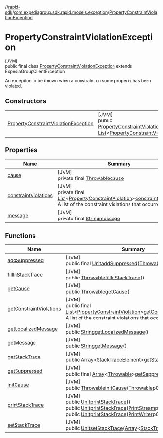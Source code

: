 //[rapid-sdk](../../../index.md)/[com.expediagroup.sdk.rapid.models.exception](../index.md)/[PropertyConstraintViolationException](index.md)

# PropertyConstraintViolationException

[JVM]\
public final class [PropertyConstraintViolationException](index.md) extends ExpediaGroupClientException

An exception to be thrown when a constraint on some property has been violated.

## Constructors

| | |
|---|---|
| [PropertyConstraintViolationException](-property-constraint-violation-exception.md) | [JVM]<br>public [PropertyConstraintViolationException](index.md)[PropertyConstraintViolationException](-property-constraint-violation-exception.md)([String](https://docs.oracle.com/javase/8/docs/api/java/lang/String.html)message, [List](https://docs.oracle.com/javase/8/docs/api/java/util/List.html)&lt;[PropertyConstraintViolation](../-property-constraint-violation/index.md)&gt;constraintViolations) |

## Properties

| Name | Summary |
|---|---|
| [cause](index.md#-654012527%2FProperties%2F700308213) | [JVM]<br>private final [Throwable](https://docs.oracle.com/javase/8/docs/api/java/lang/Throwable.html)[cause](index.md#-654012527%2FProperties%2F700308213) |
| [constraintViolations](index.md#-1347656441%2FProperties%2F700308213) | [JVM]<br>private final [List](https://docs.oracle.com/javase/8/docs/api/java/util/List.html)&lt;[PropertyConstraintViolation](../-property-constraint-violation/index.md)&gt;[constraintViolations](index.md#-1347656441%2FProperties%2F700308213)<br>A list of the constraint violations that occurred |
| [message](index.md#1824300659%2FProperties%2F700308213) | [JVM]<br>private final [String](https://docs.oracle.com/javase/8/docs/api/java/lang/String.html)[message](index.md#1824300659%2FProperties%2F700308213) |

## Functions

| Name | Summary |
|---|---|
| [addSuppressed](index.md#282858770%2FFunctions%2F700308213) | [JVM]<br>public final [Unit](https://kotlinlang.org/api/latest/jvm/stdlib/kotlin/-unit/index.html)[addSuppressed](index.md#282858770%2FFunctions%2F700308213)([Throwable](https://docs.oracle.com/javase/8/docs/api/java/lang/Throwable.html)p0) |
| [fillInStackTrace](index.md#-1102069925%2FFunctions%2F700308213) | [JVM]<br>public [Throwable](https://docs.oracle.com/javase/8/docs/api/java/lang/Throwable.html)[fillInStackTrace](index.md#-1102069925%2FFunctions%2F700308213)() |
| [getCause](index.md#-1113108691%2FFunctions%2F700308213) | [JVM]<br>public [Throwable](https://docs.oracle.com/javase/8/docs/api/java/lang/Throwable.html)[getCause](index.md#-1113108691%2FFunctions%2F700308213)() |
| [getConstraintViolations](get-constraint-violations.md) | [JVM]<br>public final [List](https://docs.oracle.com/javase/8/docs/api/java/util/List.html)&lt;[PropertyConstraintViolation](../-property-constraint-violation/index.md)&gt;[getConstraintViolations](get-constraint-violations.md)()<br>A list of the constraint violations that occurred |
| [getLocalizedMessage](index.md#1043865560%2FFunctions%2F700308213) | [JVM]<br>public [String](https://docs.oracle.com/javase/8/docs/api/java/lang/String.html)[getLocalizedMessage](index.md#1043865560%2FFunctions%2F700308213)() |
| [getMessage](index.md#-1280448753%2FFunctions%2F700308213) | [JVM]<br>public [String](https://docs.oracle.com/javase/8/docs/api/java/lang/String.html)[getMessage](index.md#-1280448753%2FFunctions%2F700308213)() |
| [getStackTrace](index.md#2050903719%2FFunctions%2F700308213) | [JVM]<br>public [Array](https://kotlinlang.org/api/latest/jvm/stdlib/kotlin/-array/index.html)&lt;[StackTraceElement](https://docs.oracle.com/javase/8/docs/api/java/lang/StackTraceElement.html)&gt;[getStackTrace](index.md#2050903719%2FFunctions%2F700308213)() |
| [getSuppressed](index.md#672492560%2FFunctions%2F700308213) | [JVM]<br>public final [Array](https://kotlinlang.org/api/latest/jvm/stdlib/kotlin/-array/index.html)&lt;[Throwable](https://docs.oracle.com/javase/8/docs/api/java/lang/Throwable.html)&gt;[getSuppressed](index.md#672492560%2FFunctions%2F700308213)() |
| [initCause](index.md#-418225042%2FFunctions%2F700308213) | [JVM]<br>public [Throwable](https://docs.oracle.com/javase/8/docs/api/java/lang/Throwable.html)[initCause](index.md#-418225042%2FFunctions%2F700308213)([Throwable](https://docs.oracle.com/javase/8/docs/api/java/lang/Throwable.html)p0) |
| [printStackTrace](index.md#-1769529168%2FFunctions%2F700308213) | [JVM]<br>public [Unit](https://kotlinlang.org/api/latest/jvm/stdlib/kotlin/-unit/index.html)[printStackTrace](index.md#-1769529168%2FFunctions%2F700308213)()<br>public [Unit](https://kotlinlang.org/api/latest/jvm/stdlib/kotlin/-unit/index.html)[printStackTrace](index.md#1841853697%2FFunctions%2F700308213)([PrintStream](https://docs.oracle.com/javase/8/docs/api/java/io/PrintStream.html)p0)<br>public [Unit](https://kotlinlang.org/api/latest/jvm/stdlib/kotlin/-unit/index.html)[printStackTrace](index.md#1175535278%2FFunctions%2F700308213)([PrintWriter](https://docs.oracle.com/javase/8/docs/api/java/io/PrintWriter.html)p0) |
| [setStackTrace](index.md#2135801318%2FFunctions%2F700308213) | [JVM]<br>public [Unit](https://kotlinlang.org/api/latest/jvm/stdlib/kotlin/-unit/index.html)[setStackTrace](index.md#2135801318%2FFunctions%2F700308213)([Array](https://kotlinlang.org/api/latest/jvm/stdlib/kotlin/-array/index.html)&lt;[StackTraceElement](https://docs.oracle.com/javase/8/docs/api/java/lang/StackTraceElement.html)&gt;p0) |
